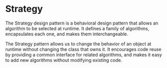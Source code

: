 # Strategy

The Strategy design pattern is a behavioral design pattern that allows an algorithm to be selected at runtime. It defines a family of algorithms, encapsulates each one, and makes them interchangeable.

The Strategy pattern allows us to change the behavior of an object at runtime without changing the class that owns it. It encourages code reuse by providing a common interface for related algorithms, and makes it easy to add new algorithms without modifying existing code.